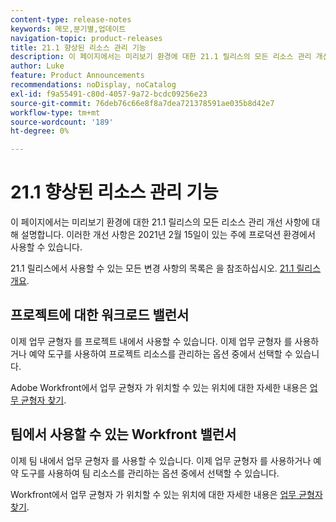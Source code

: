 ```yaml
---
content-type: release-notes
keywords: 메모,분기별,업데이트
navigation-topic: product-releases
title: 21.1 향상된 리소스 관리 기능
description: 이 페이지에서는 미리보기 환경에 대한 21.1 릴리스의 모든 리소스 관리 개선 사항에 대해 설명합니다. 이러한 개선 사항은 2021년 2월 15일이 있는 주에 프로덕션 환경에서 사용할 수 있습니다.
author: Luke
feature: Product Announcements
recommendations: noDisplay, noCatalog
exl-id: f9a55491-c80d-4057-9a72-bcdc09256e23
source-git-commit: 76deb76c66e8f8a7dea721378591ae035b8d42e7
workflow-type: tm+mt
source-wordcount: '189'
ht-degree: 0%

---
```


# 21.1 향상된 리소스 관리 기능

이 페이지에서는 미리보기 환경에 대한 21.1 릴리스의 모든 리소스 관리 개선 사항에 대해 설명합니다. 이러한 개선 사항은 2021년 2월 15일이 있는 주에 프로덕션 환경에서 사용할 수 있습니다.

21.1 릴리스에서 사용할 수 있는 모든 변경 사항의 목록은 을 참조하십시오. [21.1 릴리스 개요](../../../product-announcements/product-releases/21.1-release-activity/21-1-release-overview.md).

## 프로젝트에 대한 워크로드 밸런서

이제 업무 균형자 를 프로젝트 내에서 사용할 수 있습니다. 이제 업무 균형자 를 사용하거나 예약 도구를 사용하여 프로젝트 리소스를 관리하는 옵션 중에서 선택할 수 있습니다.

Adobe Workfront에서 업무 균형자 가 위치할 수 있는 위치에 대한 자세한 내용은 [업무 균형자 찾기](../../../resource-mgmt/workload-balancer/locate-workload-balancer.md).

## 팀에서 사용할 수 있는 Workfront 밸런서

이제 팀 내에서 업무 균형자 를 사용할 수 있습니다. 이제 업무 균형자 를 사용하거나 예약 도구를 사용하여 팀 리소스를 관리하는 옵션 중에서 선택할 수 있습니다.

Workfront에서 업무 균형자 가 위치할 수 있는 위치에 대한 자세한 내용은 [업무 균형자 찾기](../../../resource-mgmt/workload-balancer/locate-workload-balancer.md).

